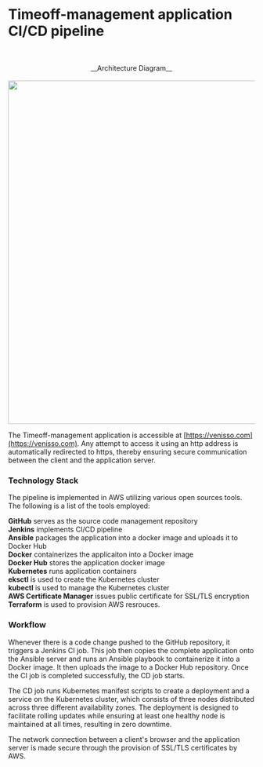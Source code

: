 # Timeoff-management application CI/CD pipeline

<br>
<p align="center">
__Architecture Diagram__
<br>
<br>

<img src="https://user-images.githubusercontent.com/36462985/222253330-7151db25-6585-4262-9b1f-e9f2849e5229.png" width="700">
</p>

The Timeoff-management application is accessible at [https://venisso.com](https://venisso.com). Any attempt to access it using an http address is automatically redirected to https, thereby ensuring secure communication between the client and the application server.
</p>


<h3> Technology Stack </h3>
<p>
The pipeline is implemented in AWS utilizing various open sources tools. The following is a list of the tools employed:
</p>

__GitHub__ serves as the source code management repository <br> __Jenkins__ implements CI/CD pipeline <br> __Ansible__ packages the application into a docker image and uploads it to Docker Hub <br> __Docker__ containerizes the applicaiton into a Docker image <br> __Docker Hub__ stores the application docker image <br> __Kubernetes__ runs application containers <br> 
__eksctl__ is used to create the Kubernetes cluster <br> __kubectl__ is used to manage the Kubernetes cluster <br> __AWS Certificate Manager__ issues public certificate for SSL/TLS encryption <br> __Terraform__ is used to provision AWS resrouces.

<h3> Workflow </h3>
<p>
  Whenever there is a code change pushed to the GitHub repository, it triggers a Jenkins CI job. This job then copies the complete application onto the Ansible server and runs an Ansible playbook to containerize it into a Docker image. It then uploads the image to a Docker Hub repository. Once the CI job is completed successfully, the CD job starts.

  The CD job runs Kubernetes manifest scripts to create a deployment and a service on the Kubernetes cluster, which consists of three nodes distributed across three different availability zones. The deployment is designed to facilitate rolling updates while ensuring at least one healthy node is maintained at all times, resulting in zero downtime.
  
  The network connection between a client's browser and the application server is made secure through the provision of SSL/TLS certificates by AWS.
</p>

